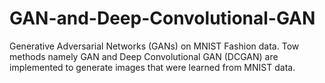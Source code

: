 # GAN-and-Deep-Convolutional-GAN
Generative Adversarial Networks (GANs) on MNIST Fashion data. Tow methods namely GAN and Deep Convolutional GAN (DCGAN) are implemented to generate images that were learned from MNIST data. 
